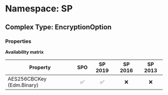 # Namespace: SP

## Complex Type: EncryptionOption

### Properties

**Availability matrix**

Property | SPO | SP 2019 | SP 2016 | SP 2013
----------|:---:|:-------:|:-------:|:-------:
AES256CBCKey (Edm.Binary) | ✅ | ✅ | ❌ | ❌